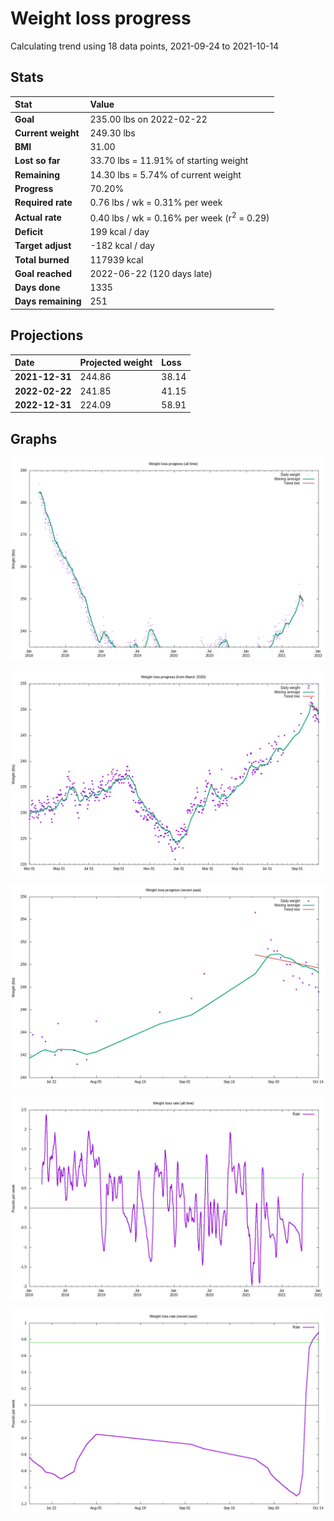 # Weight loss progress

Calculating trend using 18 data points, 2021-09-24 to 2021-10-14

## Stats

Stat|Value
:-|:-
**Goal**|235.00 lbs on 2022-02-22
**Current weight**|249.30 lbs
**BMI**|31.00
**Lost so far**|33.70 lbs = 11.91% of starting weight
**Remaining**|14.30 lbs =  5.74% of current  weight
**Progress**|70.20%
**Required rate**|0.76 lbs / wk = 0.31% per week
**Actual rate**|0.40 lbs / wk = 0.16% per week  (r<sup>2</sup> = 0.29)
**Deficit**|199 kcal / day
**Target adjust**|-182 kcal / day
**Total burned**|117939 kcal
**Goal reached**|2022-06-22 (120 days late)
**Days done**|1335
**Days remaining**|251

## Projections

Date|Projected weight|Loss
:-|:-|:-
**2021-12-31**|244.86|38.14
**2022-02-22**|241.85|41.15
**2022-12-31**|224.09|58.91

## Graphs

![](weight-graph-alltime.png)

![](weight-graph-covid.png)

![](weight-graph-recent.png)

![](rate-graph-alltime.png)

![](rate-graph-recent.png)
